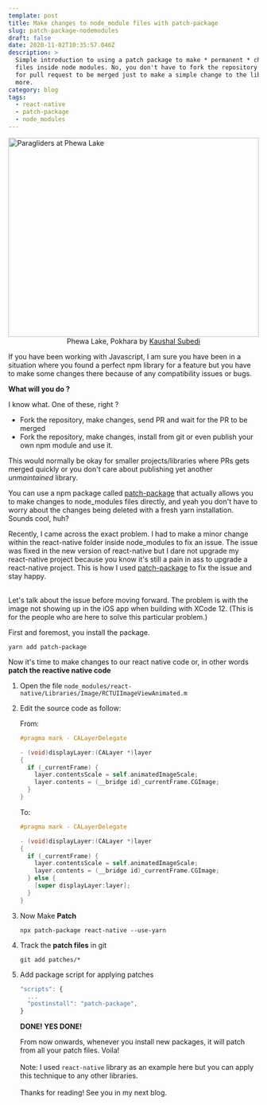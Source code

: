 ```yaml
---
template: post
title: Make changes to node_module files with patch-package
slug: patch-package-nodemodules
draft: false
date: 2020-11-02T10:35:57.046Z
description: >
  Simple introduction to using a patch package to make * permanent * changes to
  files inside node modules. No, you don't have to fork the repository or wait
  for pull request to be merged just to make a simple change to the library. No
  more.
category: blog
tags:
  - react-native
  - patch-package
  - node_modules
---
```


<img src="https://images.unsplash.com/photo-1610997686651-98492fd08108?ixid=MnwxMjA3fDB8MHxwaG90by1wYWdlfHx8fGVufDB8fHx8&ixlib=rb-1.2.1&auto=format&fit=crop&w=2089&q=80" width="100%"  height="400px" style="object-fit: contain" alt="Paragliders at Phewa Lake" />

<center>Phewa Lake, Pokhara by <a href="https://unsplash.com/photos/zRWq-7SWVSU">Kaushal Subedi</a></center>

If you have been working with Javascript, I am sure you have been in a situation where you found a perfect npm library for a feature but you have to make some changes there because of any compatibility issues or bugs.

**What will you do ?**

I know what. One of these, right ?

- Fork the repository, make changes, send PR and wait for the PR to be merged
- Fork the repository, make changes, install from git or even publish your own npm module and use it.

This would normally be okay for smaller projects/libraries where PRs gets merged quickly or you don't care about publishing yet another _unmaintained_ library.

You can use a npm package called [patch-package](https://www.npmjs.com/package/patch-package) that actually allows you to make changes to node_modules files directly, and yeah you don't have to worry about the changes being deleted with a fresh yarn installation. Sounds cool, huh?

Recently, I came across the exact problem. I had to make a minor change within the react-native folder inside node_modules to fix an issue. The issue was fixed in the new version of react-native but I dare not upgrade my react-native project because you know it's still a pain in ass to upgrade a react-native project. This is how I used [patch-package](https://www.npmjs.com/package/patch-package) to fix the issue and stay happy.

\
Let's talk about the issue before moving forward. The problem is with the image not showing up in the iOS app when building with XCode 12. (This is for the people who are here to solve this particular problem.)

First and foremost, you install the package.

```brainfuck
yarn add patch-package
```

Now it's time to make changes to our react native code or, in other words **patch the reactive native code**

1. Open the file `node_modules/react-native/Libraries/Image/RCTUIImageViewAnimated.m`

2. Edit the source code as follow:

   From:

   ```objectivec
   #pragma mark - CALayerDelegate

   - (void)displayLayer:(CALayer *)layer
   {
     if (_currentFrame) {
       layer.contentsScale = self.animatedImageScale;
       layer.contents = (__bridge id)_currentFrame.CGImage;
     }
   }
   ```

   To:

   ```objectivec
   #pragma mark - CALayerDelegate

   - (void)displayLayer:(CALayer *)layer
   {
     if (_currentFrame) {
       layer.contentsScale = self.animatedImageScale;
       layer.contents = (__bridge id)_currentFrame.CGImage;
     } else {
       [super displayLayer:layer];
     }
   }
   ```

3. Now Make **Patch**

   ```brainfuck
   npx patch-package react-native --use-yarn
   ```

4. Track the **patch files** in git

   ```brainfuck
   git add patches/*
   ```

5. Add package script for applying patches

   ```javascript
   "scripts": {
     ...
     "postinstall": "patch-package",
   }
   ```

   **DONE! YES DONE!**

   From now onwards, whenever you install new packages, it will patch from all your patch files. Voila!\
   \
   Note: I used `react-native` library as an example here but you can apply this technique to any other libraries.\
   \
   Thanks for reading! See you in my next blog.
